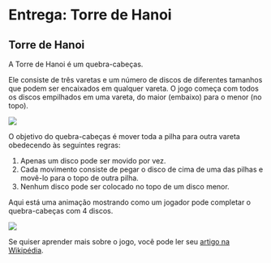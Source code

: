 # Entrega: Torre de Hanoi

## Torre de Hanoi

A Torre de Hanoi é um quebra-cabeças.

Ele consiste de três varetas e um número de discos de diferentes tamanhos que podem ser encaixados em qualquer vareta. O jogo começa com todos os discos empilhados em uma vareta, do maior (embaixo) para o menor (no topo).

![](https://i.snag.gy/g1vxDG.jpg)

O objetivo do quebra-cabeças é mover toda a pilha para outra vareta obedecendo às seguintes regras:

1. Apenas um disco pode ser movido por vez.
2. Cada movimento consiste de pegar o disco de cima de uma das pilhas e movê-lo para o topo de outra pilha.
3. Nenhum disco pode ser colocado no topo de um disco menor.

Aqui está uma animação mostrando como um jogador pode completar o quebra-cabeças com 4 discos.

![](https://media.giphy.com/media/rutTKcoKSCSYM/giphy.gif)

Se quiser aprender mais sobre o jogo, você pode ler seu [artigo na Wikipédia](https://pt.wikipedia.org/wiki/Torre_de_Han%C3%B3i).
